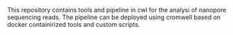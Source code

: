 This repository contains tools and pipeline in cwl for the analysi of nanopore sequencing reads. The pipeline can be deployed using cromwell based on docker containirized tools and custom scripts. 

